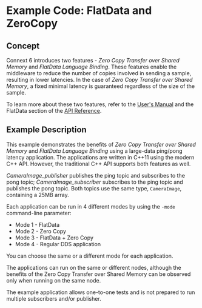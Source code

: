 # Example Code: FlatData and ZeroCopy

## Concept

Connext 6 introduces two features - *Zero Copy Transfer over Shared Memory* and
*FlatData Language Binding*. These features enable the middleware to reduce the
number of copies involved in sending a sample, resulting in lower latencies. In
the case of *Zero Copy Transfer over Shared Memory*, a fixed minimal latency is
guaranteed regardless of the size of the sample.

To learn more about these two features, refer to the
[User's Manual](https://community.rti.com/static/documentation/connext-dds/current/doc/manuals/connext_dds/html_files/RTI_ConnextDDS_CoreLibraries_UsersManual/index.htm#UsersManual/SendingLargeData.htm%3FTocPath%3DPart%25203%253A%2520Advanced%2520Concepts%7C22.%2520Sending%2520Large%2520Data%7C_____0) and the FlatData section of the
[API Reference](https://community.rti.com/static/documentation/connext-dds/current/doc/api/connext_dds/api_cpp2/group__RTIFlatDataModule.html).

## Example Description

This example demonstrates the benefits of *Zero Copy Transfer over Shared
Memory* and *FlatData Language Binding* using a large-data ping/pong latency
application. The applications are written in C++11 using the modern C++ API.
However, the traditional C++ API supports both features as well.

*CameraImage_publisher* publishes the ping topic and subscribes to the pong
topic; *CameraImage_subscriber* subscribes to the ping topic and publishes the
pong topic. Both topics use the same type, `CameraImage`,
containing a 25MB array.

Each application can be run in 4 different modes by using the `-mode`
command-line parameter:

* Mode 1 - FlatData
* Mode 2 - Zero Copy
* Mode 3 - FlatData + Zero Copy
* Mode 4 - Regular DDS application

You can choose the same or a different mode for each application.

The applications can run on the same or different nodes, although the benefits
of the Zero Copy Transfer over Shared Memory can be observed only when running
on the same node.

The example application allows one-to-one tests and is not prepared to run
multiple subscribers and/or publisher.
